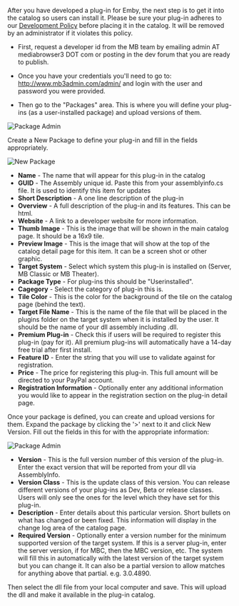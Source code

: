 After you have developed a plug-in for Emby, the next step is to get it into the catalog so users can install it.  Please be sure your plug-in adheres to our [Development Policy](Development-Policy) before placing it in the catalog.  It will be removed by an administrator if it violates this policy.

- First, request a developer id from the MB team by emailing admin AT mediabrowser3 DOT com or posting in the dev forum that you are ready to publish.

- Once you have your credentials you'll need to go to: http://www.mb3admin.com/admin/ and login with the user and password you were provided.

- Then go to the "Packages" area.  This is where you will define your plug-ins (as a user-installed package) and upload versions of them.

![Package Admin](http://www.mb3admin.com/images/packageadmin2.jpg)

Create a New Package to define your plug-in and fill in the fields appropriately.

![New Package](http://www.mb3admin.com/images/editpackage2.jpg)

- **Name** - The name that will appear for this plug-in in the catalog
- **GUID** - The Assembly unique id.  Paste this from your assemblyinfo.cs file.  It is used to identify this item for updates
- **Short Description** - A one line description of the plug-in
- **Overview** - A full description of the plug-in and its features.  This can be html.
- **Website** - A link to a developer website for more information.
- **Thumb Image** - This is the image that will be shown in the main catalog page.  It should be a 16x9 tile.
- **Preview Image** - This is the image that will show at the top of the catalog detail page for this item.  It can be a screen shot or other graphic.
- **Target System** - Select which system this plug-in is installed on (Server, MB Classic or MB Theater).
- **Package Type** - For plug-ins this should be "Userinstalled".
- **Cagegory** - Select the category of plug-in this is.
- **Tile Color** - This is the color for the background of the tile on the catalog page (behind the text).
- **Target File Name** - This is the name of the file that will be placed in the plugins folder on the target system when it is installed by the user.  It should be the name of your dll assembly including .dll.
- **Premium Plug-in** - Check this if users will be required to register this plug-in (pay for it).  All premium plug-ins will automatically have a 14-day free trial after first install.
- **Feature ID** - Enter the string that you will use to validate against for registration.
- **Price** - The price for registering this plug-in.  This full amount will be directed to your PayPal account.
- **Registration Information** - Optionally enter any additional information you would like to appear in the registration section on the plug-in detail page.

Once your package is defined, you can create and upload versions for them.  Expand the package by clicking the '>' next to it and click New Version.  Fill out the fields in this for with the appropriate information:

![Package Admin](http://www.mb3admin.com/images/editversion.jpg)

- **Version** - This is the full version number of this version of the plug-in.  Enter the exact version that will be reported from your dll via AssemblyInfo.
- **Version Class** - This is the update class of this version.  You can release different versions of your plug-ins as Dev, Beta or release classes.  Users will only see the ones for the level which they have set for this plug-in.
- **Description** - Enter details about this particular version.  Short bullets on what has changed or been fixed.  This information will display in the change log area of the catalog page.
- **Required Version** - Optionally enter a version number for the minimum supported version of the target system.  If this is a server plug-in, enter the server version, if for MBC, then the MBC version, etc.  The system will fill this in automatically with the latest version of the target system but you can change it.  It can also be a partial version to allow matches for anything above that partial.  e.g. 3.0.4890.

Then select the dll file from your local computer and save.  This will upload the dll and make it available in the plug-in catalog.